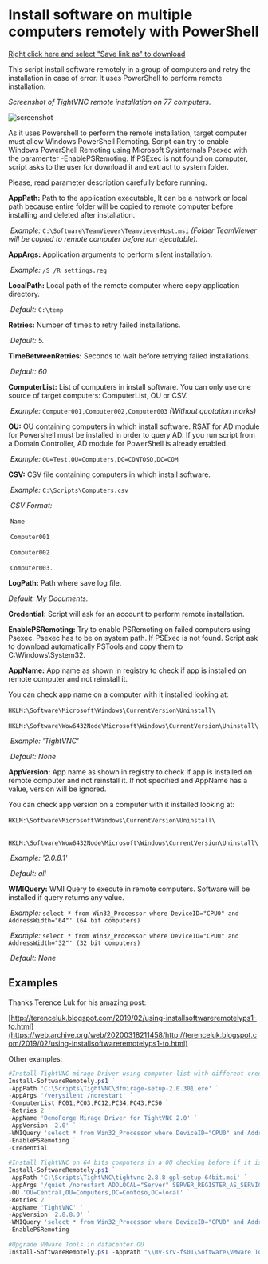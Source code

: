 # Install software on multiple computers remotely with PowerShell

<a href="https://raw.githubusercontent.com/juangranados/powershell-scripts/main/Install%20Software%20Remotely/Install-SoftwareRemotely.ps1" download>Right click here and select "Save link as" to download</a>

This script install software remotely in a group of computers and retry the installation in case of error. It uses PowerShell to perform remote installation.

*Screenshot of TightVNC remote installation on 77 computers.*

![screenshot](https://raw.githubusercontent.com/juangranados/powershell-scripts/main/Install%20Software%20Remotely/Screenshot.png)

As it uses Powershell to perform the remote installation, target computer must allow Windows PowerShell Remoting. Script can try to enable Windows PowerShell Remoting using Microsoft Sysinternals Psexec with the paramenter -EnablePSRemoting. If PSExec is not found on computer, script asks to the user for download it and extract to system folder.

Please, read parameter description carefully before running.

**AppPath:** Path to the application executable, It can be a network or local path because entire folder will be copied to remote computer before installing and deleted after installation.   

​	*Example:* `C:\Software\TeamViewer\TeamvieverHost.msi` *(Folder TeamViewer will be copied to remote computer before run ejecutable).*

**AppArgs:** Application arguments to perform silent installation.

​	*Example:* `/S /R settings.reg`

**LocalPath:** Local path of the remote computer where copy application directory.

​	*Default:* `C:\temp`

**Retries:** Number of times to retry failed installations.

​	*Default: 5.*

**TimeBetweenRetries:** Seconds to wait before retrying failed installations.

​	*Default: 60*

**ComputerList:** List of computers in install software. You can only use one source of target computers: ComputerList, OU or CSV.

​	*Example:* `Computer001,Computer002,Computer003` *(Without quotation marks)*

**OU:** OU containing computers in which install software. RSAT for AD module for Powershell must be installed in order to query AD. If you run script from a Domain Controller, AD module for PowerShell is already enabled.

​	*Example:* `OU=Test,OU=Computers,DC=CONTOSO,DC=COM`

**CSV:** CSV file containing computers in which install software.

​	*Example:* `C:\Scripts\Computers.csv`

​	*CSV Format:*

​		`Name`

​		`Computer001`

​		`Computer002`

​		`Computer003.`

**LogPath:** Path where save log file.

*Default: My Documents.*

**Credential:** Script will ask for an account to perform remote installation.

**EnablePSRemoting:** Try to enable PSRemoting on failed computers using Psexec. Psexec has to be on system path. If PSExec is not found. Script ask to download automatically PSTools and copy them to C:\Windows\System32.

**AppName:** App name as shown in registry to check if app is installed on remote computer and not reinstall it.

You can check app name on a computer with it installed looking at:  

​	`HKLM:\Software\Microsoft\Windows\CurrentVersion\Uninstall\`

​	`HKLM:\Software\Wow6432Node\Microsoft\Windows\CurrentVersion\Uninstall\`

​	*Example: 'TightVNC'*

​	*Default: None*

**AppVersion:** App name as shown in registry to check if app is installed on remote computer and not reinstall it. If not specified and AppName has a value, version will be ignored.

You can check app version on a computer with it installed looking at:

​	`HKLM:\Software\Microsoft\Windows\CurrentVersion\Uninstall\`

​	`	HKLM:\Software\Wow6432Node\Microsoft\Windows\CurrentVersion\Uninstall\`

​	*Example: '2.0.8.1'*

​	*Default: all*

**WMIQuery:** WMI Query to execute in remote computers. Software will be installed if query returns any value.

​	*Example:* `select * from Win32_Processor where DeviceID="CPU0" and AddressWidth="64"' (64 bit computers)`

​	*Example:* `select * from Win32_Processor where DeviceID="CPU0" and AddressWidth="32"' (32 bit computers)`

​	*Default: None*

## Examples

Thanks Terence Luk for his amazing post:

[http://terenceluk.blogspot.com/2019/02/using-installsoftwareremotelyps1-to.html](https://web.archive.org/web/20200318211458/http://terenceluk.blogspot.com/2019/02/using-installsoftwareremotelyps1-to.html)

Other examples:

```powershell
#Install TightVNC mirage Driver using computer list with different credentials checking before if it is installed and computers have 32 bits, enabling PSRemoting on connection error. 
Install-SoftwareRemotely.ps1 ` 
-AppPath 'C:\Scripts\TightVNC\dfmirage-setup-2.0.301.exe' ` 
-AppArgs '/verysilent /norestart' ` 
-ComputerList PC01,PC03,PC12,PC34,PC43,PC50 ` 
-Retries 2 ` 
-AppName 'DemoForge Mirage Driver for TightVNC 2.0' ` 
-AppVersion '2.0' ` 
-WMIQuery 'select * from Win32_Processor where DeviceID="CPU0" and AddressWidth="32"' ` 
-EnablePSRemoting ` 
-Credential 
 
#Install TightVNC on 64 bits computers in a OU checking before if it is installed and enablig PSRemoting on connection error. 
Install-SoftwareRemotely.ps1 ` 
-AppPath 'C:\Scripts\TightVNC\tightvnc-2.8.8-gpl-setup-64bit.msi' ` 
-AppArgs '/quiet /norestart ADDLOCAL="Server" SERVER_REGISTER_AS_SERVICE=1 SERVER_ADD_FIREWALL_EXCEPTION=1 SERVER_ALLOW_SAS=1 SET_USEVNCAUTHENTICATION=1 VALUE_OF_USEVNCAUTHENTICATION=1 SET_PASSWORD=1 VALUE_OF_PASSWORD=P@ssw0rd SET_USECONTROLAUTHENTICATION=1 VALUE_OF_USECONTROLAUTHENTICATION=1 SET_CONTROLPASSWORD=1 VALUE_OF_CONTROLPASSWORD=P@ssw0rd' ` 
-OU 'OU=Central,OU=Computers,DC=Contoso,DC=local' ` 
-Retries 2 ` 
-AppName 'TightVNC' ` 
-AppVersion '2.8.8.0' ` 
-WMIQuery 'select * from Win32_Processor where DeviceID="CPU0" and AddressWidth="64"' ` 
-EnablePSRemoting 
 
#Upgrade VMware Tools in datacenter OU 
Install-SoftwareRemotely.ps1 -AppPath "\\mv-srv-fs01\Software\VMware Tools\setup64.exe" -AppArgs '/s /v "/qn reboot=r"' -OU "OU=Datacenter,DC=CONTOSO,DC=COM" 
```
